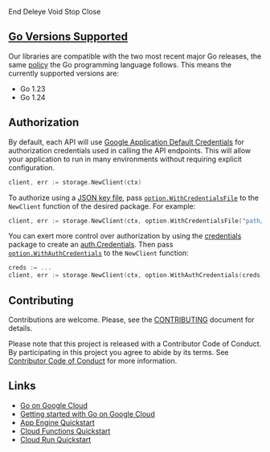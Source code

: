 End
Deleye
Void
Stop
Close






































































































## [Go Versions Supported](#supported-versions)

Our libraries are compatible with the two most recent major Go
releases, the same [policy](https://go.dev/doc/devel/release#policy) the Go
programming language follows. This means the currently supported versions are:

- Go 1.23
- Go 1.24

## Authorization

By default, each API will use [Google Application Default Credentials](https://developers.google.com/identity/protocols/application-default-credentials)
for authorization credentials used in calling the API endpoints. This will allow your
application to run in many environments without requiring explicit configuration.

```go
client, err := storage.NewClient(ctx)
```

To authorize using a
[JSON key file](https://cloud.google.com/iam/docs/managing-service-account-keys),
pass
[`option.WithCredentialsFile`](https://pkg.go.dev/google.golang.org/api/option#WithCredentialsFile)
to the `NewClient` function of the desired package. For example:

```go
client, err := storage.NewClient(ctx, option.WithCredentialsFile("path/to/keyfile.json"))
```

You can exert more control over authorization by using the
[credentials](https://pkg.go.dev/cloud.google.com/go/auth/credentials) package to
create an [auth.Credentials](https://pkg.go.dev/cloud.google.com/go/auth#Credentials).
Then pass [`option.WithAuthCredentials`](https://pkg.go.dev/google.golang.org/api/option#WithAuthCredentials)
to the `NewClient` function:

```go
creds := ...
client, err := storage.NewClient(ctx, option.WithAuthCredentials(creds))
```

## Contributing

Contributions are welcome. Please, see the
[CONTRIBUTING](https://github.com/GoogleCloudPlatform/google-cloud-go/blob/main/CONTRIBUTING.md)
document for details.

Please note that this project is released with a Contributor Code of Conduct.
By participating in this project you agree to abide by its terms.
See [Contributor Code of Conduct](https://github.com/GoogleCloudPlatform/google-cloud-go/blob/main/CONTRIBUTING.md#contributor-code-of-conduct)
for more information.

## Links

- [Go on Google Cloud](https://cloud.google.com/go/home)
- [Getting started with Go on Google Cloud](https://cloud.google.com/go/getting-started)
- [App Engine Quickstart](https://cloud.google.com/appengine/docs/standard/go/quickstart)
- [Cloud Functions Quickstart](https://cloud.google.com/functions/docs/quickstart-go)
- [Cloud Run Quickstart](https://cloud.google.com/run/docs/quickstarts/build-and-deploy#go)
